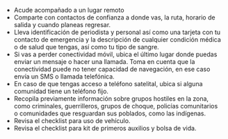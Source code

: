 [Title]: # (QUE HACER)
[Order]: # (1)

* Acude acompañado a un lugar remoto
* Comparte con contactos de confianza a donde vas, la ruta, horario de salida y cuando planeas regresar.
* Lleva identificación de periodista y personal así como una tarjeta con tu contacto de emergencia y la descripción de cualquier condición médica o de salud que tengas, así como tu tipo de sangre.
* Si vas a perder conectividad móvil, ubica el último lugar donde puedas enviar un mensaje o hacer una llamada. Toma en cuenta que la conectividad puede no tener capacidad de navegación, en ese caso envía un SMS o llamada telefónica.
* En caso de que tengas acceso a teléfono satelital, ubica si alguna comunidad tiene un teléfono fijo.
* Recopila previamente información sobre grupos hostiles en la zona, como criminales, guerrilleros, grupos de choque, policías comunitarios o comunidades que resguardan sus poblados, como las indígenas.
* Revisa el checklist para uso de vehículo.
* Revisa el checklist para kit de primeros auxilios y bolsa de vida.
